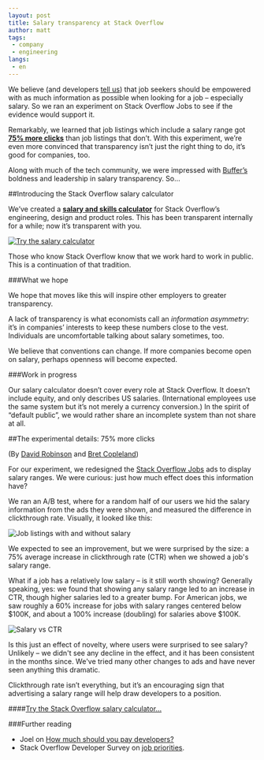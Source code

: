 ```yaml
---
layout: post
title: Salary transparency at Stack Overflow
author: matt
tags: 
 - company
 - engineering
langs:
 - en
---
```


We believe (and developers [tell us](http://stackoverflow.com/research/developer-survey-2016#work-job-priorities)) that job seekers should be empowered with as much information as possible when looking for a job – especially salary. So we ran an experiment on Stack Overflow Jobs to see if the evidence would support it.

Remarkably, we learned that job listings which include a salary range got **[75% more clicks](#75)** than job listings that don’t. With this experiment, we’re even more convinced that transparency isn’t just the right thing to do, it’s good for companies, too.

Along with much of the tech community, we were impressed with [Buffer’s](https://buffer.com/salary) boldness and leadership in salary transparency. So…

##Introducing the Stack Overflow salary calculator

We’ve created a **[salary and skills calculator](https://stackoverflow.com/company/salary)** for Stack Overflow’s engineering, design and product roles. This has been transparent internally for a while; now it’s transparent with you.

[![Try the salary calculator](https://i.stack.imgur.com/wucYG.png)](https://stackoverflow.com/company/salary)

Those who know Stack Overflow know that we work hard to work in public. This is a continuation of that tradition.

###What we hope

We hope that moves like this will inspire other employers to greater transparency.

A lack of transparency is what economists call an *information asymmetry*: it’s in companies’ interests to keep these numbers close to the vest. Individuals are uncomfortable talking about salary sometimes, too.

We believe that conventions can change. If more companies become open on salary, perhaps openness will become expected.

###Work in progress

Our salary calculator doesn’t cover every role at Stack Overflow. It doesn’t include equity, and only describes US salaries. (International employees use the same system but it’s not merely a currency conversion.) In the spirit of “default public”, we would rather share an incomplete system than not share at all.

<a name="75"></a>
##The experimental details: 75% more clicks
 
(By [David Robinson](http://stackoverflow.com/users/712603/david-robinson) and [Bret Copleland](http://stackexchange.com/users/2545189/bret-copeland))

For our experiment, we redesigned the [Stack Overflow Jobs](https://stackoverflow.com/jobs) ads to display salary ranges. We were curious: just how much effect does this information have?

We ran an A/B test, where for a random half of our users we hid the salary information from the ads they were shown, and measured the difference in clickthrough rate. Visually, it looked like this:

![Job listings with and without salary](https://i.stack.imgur.com/sISz0.png)

We expected to see an improvement, but we were surprised by the size: a 75% average increase in clickthrough rate (CTR) when we showed a job's salary range.

What if a job has a relatively low salary – is it still worth showing? Generally speaking, yes: we found that showing any salary range led to an increase in CTR, though higher salaries led to a greater bump. For American jobs, we saw roughly a 60% increase for jobs with salary ranges centered below $100K, and about a 100% increase (doubling) for salaries above $100K.

![Salary vs CTR](https://i.stack.imgur.com/Q1kPQ.png)

Is this just an effect of novelty, where users were surprised to see salary? Unlikely – we didn't see any decline in the effect, and it has been consistent in the months since. We've tried many other changes to ads and have never seen anything this dramatic.

Clickthrough rate isn’t everything, but it’s an encouraging sign that advertising a salary range will help draw developers to a position.

####[Try the Stack Overflow salary calculator...](https://stackoverflow.com/company/salary)

###Further reading

- Joel on [How much should you pay developers?](https://blog.stackoverflow.com/2011/07/how-much-should-you-pay-developers/)
- Stack Overflow Developer Survey on [job priorities](http://stackoverflow.com/research/developer-survey-2016#work-job-priorities).